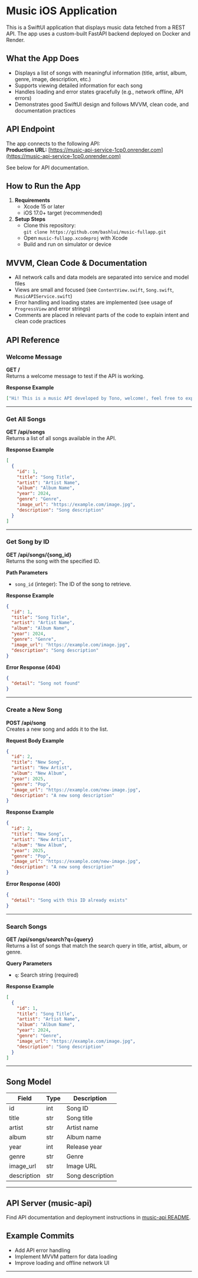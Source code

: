 # Music iOS Application

This is a SwiftUI application that displays music data fetched from a REST API. The app uses a custom-built FastAPI backend deployed on Docker and Render.

## What the App Does

- Displays a list of songs with meaningful information (title, artist, album, genre, image, description, etc.)
- Supports viewing detailed information for each song
- Handles loading and error states gracefully (e.g., network offline, API errors)
- Demonstrates good SwiftUI design and follows MVVM, clean code, and documentation practices

## API Endpoint

The app connects to the following API:  
**Production URL:** [https://music-api-service-1cp0.onrender.com](https://music-api-service-1cp0.onrender.com)

See below for API documentation.

## How to Run the App

1. **Requirements**
   - Xcode 15 or later
   - iOS 17.0+ target (recommended)
2. **Setup Steps**
   - Clone this repository:  
     `git clone https://github.com/bashlui/music-fullapp.git`
   - Open `music-fullapp.xcodeproj` with Xcode
   - Build and run on simulator or device

## MVVM, Clean Code & Documentation

- All network calls and data models are separated into service and model files
- Views are small and focused (see `ContentView.swift`, `Song.swift`, `MusicAPIService.swift`)
- Error handling and loading states are implemented (see usage of `ProgressView` and error strings)
- Comments are placed in relevant parts of the code to explain intent and clean code practices

## API Reference

### Welcome Message

**GET /**  
Returns a welcome message to test if the API is working.

**Response Example**
```json
["Hi! This is a music API developed by Tono, welcome!, feel free to explore."]
```

---

### Get All Songs

**GET /api/songs**  
Returns a list of all songs available in the API.

**Response Example**
```json
[
  {
    "id": 1,
    "title": "Song Title",
    "artist": "Artist Name",
    "album": "Album Name",
    "year": 2024,
    "genre": "Genre",
    "image_url": "https://example.com/image.jpg",
    "description": "Song description"
  }
]
```

---

### Get Song by ID

**GET /api/songs/{song_id}**  
Returns the song with the specified ID.

**Path Parameters**
- `song_id` (integer): The ID of the song to retrieve.

**Response Example**
```json
{
  "id": 1,
  "title": "Song Title",
  "artist": "Artist Name",
  "album": "Album Name",
  "year": 2024,
  "genre": "Genre",
  "image_url": "https://example.com/image.jpg",
  "description": "Song description"
}
```
**Error Response (404)**
```json
{
  "detail": "Song not found"
}
```

---

### Create a New Song

**POST /api/song**  
Creates a new song and adds it to the list.

**Request Body Example**
```json
{
  "id": 2,
  "title": "New Song",
  "artist": "New Artist",
  "album": "New Album",
  "year": 2025,
  "genre": "Pop",
  "image_url": "https://example.com/new-image.jpg",
  "description": "A new song description"
}
```

**Response Example**
```json
{
  "id": 2,
  "title": "New Song",
  "artist": "New Artist",
  "album": "New Album",
  "year": 2025,
  "genre": "Pop",
  "image_url": "https://example.com/new-image.jpg",
  "description": "A new song description"
}
```

**Error Response (400)**
```json
{
  "detail": "Song with this ID already exists"
}
```

---

### Search Songs

**GET /api/songs/search?q={query}**  
Returns a list of songs that match the search query in title, artist, album, or genre.

**Query Parameters**
- `q`: Search string (required)

**Response Example**
```json
[
  {
    "id": 1,
    "title": "Song Title",
    "artist": "Artist Name",
    "album": "Album Name",
    "year": 2024,
    "genre": "Genre",
    "image_url": "https://example.com/image.jpg",
    "description": "Song description"
  }
]
```

---

## Song Model

| Field       | Type   | Description        |
|-------------|--------|-------------------|
| id          | int    | Song ID           |
| title       | str    | Song title        |
| artist      | str    | Artist name       |
| album       | str    | Album name        |
| year        | int    | Release year      |
| genre       | str    | Genre             |
| image_url   | str    | Image URL         |
| description | str    | Song description  |

---

## API Server (music-api)

Find API documentation and deployment instructions in [music-api README](https://github.com/bashlui/music-api#readme).

## Example Commits

- Add API error handling
- Implement MVVM pattern for data loading
- Improve loading and offline network UI

---
